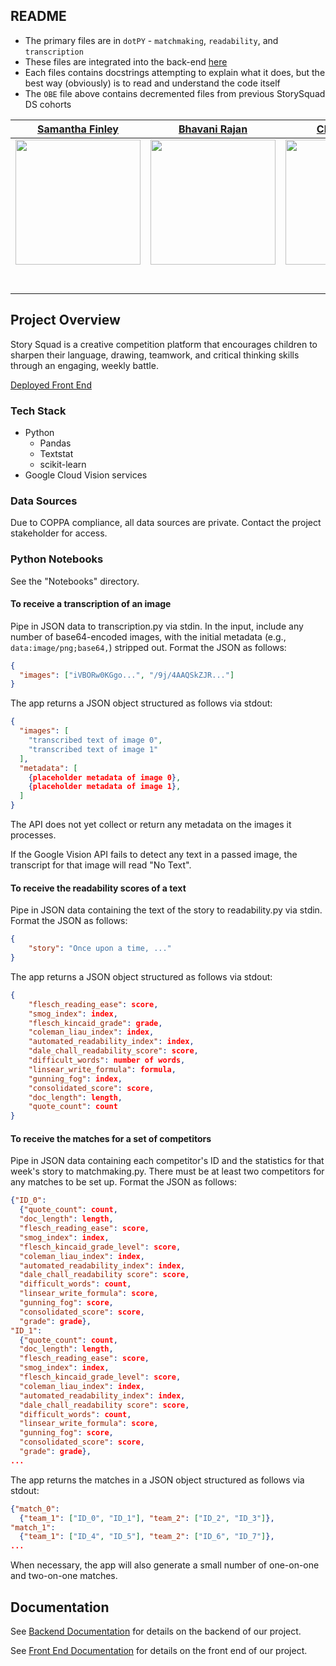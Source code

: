 ## README 

- The primary files are in `dotPY` - `matchmaking`, `readability`, and `transcription`
- These files are integrated into the back-end [here](https://github.com/Lambda-School-Labs/story-squad-be/tree/master/src/util/scripts)
- Each files contains docstrings attempting to explain what it does, but the best way (obviously) is to read and understand the code itself
- The `OBE` file above contains decremented files from previous StorySquad DS cohorts




 |                                              [Samantha Finley](https:srfinley.github.io)                                              |                                              [Bhavani Rajan](https://bhavani-rajan.github.io/)                                              |                                             [Clay Roberts](claywaddell.com)                                              |                                                           [Ahmad Guenoun](https://personal-portfolio.amguenoun.now.sh/)                                                           |                                                           [Marilyn Landim Esko](https://marilynle.github.io/)                                                           |
| :-------------------------------------------------------------------------------------------------------------------------------------------: | :----------------------------------------------------------------------------------------------------------------------------------: | :----------------------------------------------------------------------------------------------------------------------------------------------------------------: | :--------------------------------------------------------------------------------------------------------------------------------------------------------------: | :-----------------------------------------------------------------------------------------------------------------------------------------------------------------: |
| [<img src="https://srfinley.github.io/img/headshot.jpg" width = "200" />](https://srfinley.github.io/) |        [<img src="https://bhavani-rajan.github.io/img/RB.jpeg" width = "200" />](https://bhavani-rajan.github.io/)         | [<img src="http://www.claywaddell.com/img/slack.jpg" width = "200" />](claywaddell.com) | [<img src="https://www.dalesjewelers.com/wp-content/uploads/2018/10/placeholder-silhouette-male.png" width = "200" />](https://marilynle.github.io/) | [<img src="https://marilynle.github.io/img/IMG1.jpg" width = "200" />](https://github.com/allie-rae) |
|                     [<img src="https://github.com/favicon.ico" width="15">](https://github.com/srfinley)                      |                         [<img src="https://github.com/favicon.ico" width="15">](https://github.com/Bhavani-Rajan)                         |                                       [<img src="https://github.com/favicon.ico" width="15">](https://github.com/HakujouRyu)                                        |                                       [<img src="https://github.com/favicon.ico" width="15">](https://github.com/amguenoun)                                        |                                       [<img src="https://github.com/favicon.ico" width="15">](https://github.com/marilynle)                                        |
|       [<img src="https://static.licdn.com/sc/h/al2o9zrvru7aqj8e1x2rzsrca" width="15">](https://www.linkedin.com/in/samantha-finley-1a7ab6143/)       | [<img src="https://static.licdn.com/sc/h/al2o9zrvru7aqj8e1x2rzsrca" width="15">](linkedin.com/in/bhavani-rajan-585645) |                    [<img src="https://static.licdn.com/sc/h/al2o9zrvru7aqj8e1x2rzsrca" width="15">](linkedin.com/in/ccrw)                    |                     [<img src="https://static.licdn.com/sc/h/al2o9zrvru7aqj8e1x2rzsrca" width="15">](https://www.linkedin.com/)                      |                    [<img src="https://static.licdn.com/sc/h/al2o9zrvru7aqj8e1x2rzsrca" width="15">](https://www.linkedin.com/in/marilyn-landim-esko-612ab6197/)                     |

## Project Overview

Story Squad is a creative competition platform that encourages children to sharpen their language, drawing, teamwork, and critical thinking skills through an engaging, weekly battle.

[Deployed Front End](https://story-squad.netlify.com/)

### Tech Stack

- Python
  - Pandas
  - Textstat
  - scikit-learn
- Google Cloud Vision services

### Data Sources

Due to COPPA compliance, all data sources are private. Contact the project stakeholder for access.

### Python Notebooks

See the "Notebooks" directory.

#### To receive a transcription of an image

Pipe in JSON data to transcription.py via stdin. In the input, include any number of base64-encoded images, with the initial metadata (e.g., `data:image/png;base64,`) stripped out. Format the JSON as follows:

```json
{
  "images": ["iVBORw0KGgo...", "/9j/4AAQSkZJR..."]
}
```

The app returns a JSON object structured as follows via stdout:

```json
{
  "images": [
    "transcribed text of image 0",
    "transcribed text of image 1"
  ],
  "metadata": [
    {placeholder metadata of image 0},
    {placeholder metadata of image 1},
  ]
}
```

The API does not yet collect or return any metadata on the images it processes.

If the Google Vision API fails to detect any text in a passed image, the transcript for that image will read "No Text".

#### To receive the readability scores of a text

Pipe in JSON data containing the text of the story to readability.py via stdin. Format the JSON as follows:

```json
{
    "story": "Once upon a time, ..."
}
```

The app returns a JSON object structured as follows via stdout:

```json
{
    "flesch_reading_ease": score,
    "smog_index": index,
    "flesch_kincaid_grade": grade,
    "coleman_liau_index": index,
    "automated_readability_index": index,
    "dale_chall_readability_score": score,
    "difficult_words": number of words,
    "linsear_write_formula": formula,
    "gunning_fog": index,
    "consolidated_score": score,
    "doc_length": length,
    "quote_count": count 
}
```

#### To receive the matches for a set of competitors

Pipe in JSON data containing each competitor's ID and the statistics for that week's story to matchmaking.py. There must be at least two competitors for any matches to be set up. Format the JSON as follows:

```json
{"ID_0": 
  {"quote_count": count, 
  "doc_length": length, 
  "flesch_reading_ease": score, 
  "smog_index": index, 
  "flesch_kincaid_grade_level": score, 
  "coleman_liau_index": index, 
  "automated_readability_index": index, 
  "dale_chall_readability score": score, 
  "difficult_words": count, 
  "linsear_write_formula": score, 
  "gunning_fog": score, 
  "consolidated_score": score, 
  "grade": grade}, 
"ID_1": 
  {"quote_count": count, 
  "doc_length": length, 
  "flesch_reading_ease": score, 
  "smog_index": index, 
  "flesch_kincaid_grade_level": score, 
  "coleman_liau_index": index, 
  "automated_readability_index": index, 
  "dale_chall_readability score": score, 
  "difficult_words": count, 
  "linsear_write_formula": score, 
  "gunning_fog": score, 
  "consolidated_score": score, 
  "grade": grade},
...
```

The app returns the matches in a JSON object structured as follows via stdout:

```json
{"match_0": 
  {"team_1": ["ID_0", "ID_1"], "team_2": ["ID_2", "ID_3"]}, 
"match_1": 
  {"team_1": ["ID_4", "ID_5"], "team_2": ["ID_6", "ID_7"]},
...
```

When necessary, the app will also generate a small number of one-on-one and two-on-one matches.

## Documentation

See [Backend Documentation](https://github.com/Lambda-School-Labs/story-squad-be/blob/master/README.md) for details on the backend of our project.

See [Front End Documentation](https://github.com/Lambda-School-Labs/story-squad-fe/blob/master/README.md) for details on the front end of our project.

